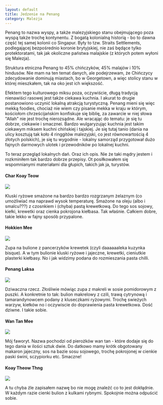 ```yaml
---
layout: default
title: Jedzenie na Penang
category: Malezja
---
```


Penang to nazwa wyspy, a także malezyjskiego stanu obejmującego poza wyspą także trochę kontynentu. Z bogatą kolonialną historią - bo to dawna część tej samej kolonii co Singapur. Były to tzw. Straits Settlements, podlegającej bezpośrednio koronie brytyjskiej, nie zaś będące tylko protektoratami, tak jak okoliczne państwa malajskie (z których potem wyłoni się Malezja).

Struktura etniczna Penang to 45% chińczyków, 45% malajów i 10% hindusów. Nie mam na ten temat danych, ale podejrzewam, że 
Chińczycy zdecydowanie dominują  miastach, bo w Georgetown, a więc stolicy stanu w której mieszkałem, tak na oko jest ich 
większość. 

Efektem tego kulturowego miksu poza, oczywiście,  długą tradycją nienawiści rasowej jest także ciekawa kuchnia. I akurat to
drugie postanowiono uczynić  lokalną atrakcją turystyczną. Penang mieni się więc mekką foodies, chociaż nie wiem czy pisanie 
mekka w kraju w którym, kościołom chrześcijańskim konfiskuje się biblię, za zawarcie w niej słowa "Allah" nie jest trochę
nierozsądne. Ale wracając do tematu: je się tu dobrze, ciekawie i smacznei. Bardzo wulgaryzując kuchnia jest takim ciekawym 
miksem kuchni chińskiej i tajskiej. Je się tutaj tanio (dania na ulicy kosztują tak koło 4 ringgitów malezyjski, co jest 
równowartością 4 złotych polskich), je się tu wygodnie - lokalny samorząd przygotował dużo fajnych darmowych ulotek i 
przewodników po lokalnej kuchni.

To teraz przegląd lokalnych dań. Oraz ich opis. Nie że taki mądry jestem i rozkminiłem tak bardzo dobrze przepisy. Ot posiłkowałem się wspomnianymi materiałami dla głupich, takich jak ja, turystów.

#### Char Koay Teow
![](https://lh3.googleusercontent.com/ymDRjRhDFxNq4DzlxL70dkjfpr3dw6qNPW8e2nr1DjCcYeni6ce-SAxv9x0nyYONq99BqFpVIzcLZ6skQOBJ11c0wh8e8Q0zANX_08sGAbwKpM4kSktEZOSnTFWg9BVMYSJXmED82U4B4UweEoWmfT0oUs-55LhXL94Y4qbM4vU6pd-SiSZUheervWgiMIQBw7I3hAtcccWmuHNKOI8w30ZF_AsTRhHUO0fG_D61J0REdArzoyHIFDePiieaG_4YPS1Wo64IXi6LvJR2J_6KayKGiG9SVHb8RvnLX1No_yQ5Y19QCy6zttUcmsGrARZTf96arpKKkoYhOrG1wB6Tm9rINczN4G_fHlOC3c3Cr60ZxYqOL3jDDtiXNp7XADdtk6lx4Y_j-HS0n63ytPHB9p3qPo51UUgtamOq4FlgQU6maqL452r8viDhfI7F7Kl3ObZ0KHHpFh2a-SPsvR-HFb8h6tAwqThWIi0HEu2Xx0sJjBMxlnIVm9rSG_0sdbRU9pS7sgZbUqbWJCLcXFWlSUG6XrhsnqVXgZsiDvMFoF_7=w9999-h9999-no)

Kluski ryżowe smażone na bardzo bardzo rozgrzanym żelaznym (co umożliwiać ma naprawd wysok temperaturę. Smażone na oleju 
(albo i smalcu???) z czosnkiem i (chyba) pastą krewetkową.  Do tego sos sojowy, kiełki, krewetki oraz cienka pokrojona  kiełbasa. Tak właśnie.  Całkiem dobre, takie lekko w fajny sposób przypalone.

#### Hokkien Mee
![](https://lh3.googleusercontent.com/seE9tbnKyjQ7YwI287hFN0C-aPUYIm1D2RXfOig6ql7lOQv0rg1bHap2hstND6UAP91h3e4DASUWqwIC8ucVncWLfMRezvoXIjMisDlBZ890iDhKf59DKez7wqZ1wpIqZl47Now_PaXCiUb7jZDbZSViCt8zsIBe1s1iJqaK3dkuFrp_OuaAdKoyg8zvg9Vtk3SgJVe5-QINopmnnBFmkZ42AoYjs-SIZaa1FK11tUQn9UKHEtXnNdENjFLhKWEjTcqQJ6LnRXvOAd5gTkisVPMmUayVoh62XjLb7qjqJIeiSzHvU7l5B-gpvvVxbnxxUtg0hpvYRNDMr71X8L1pCk-Bs2ZOOHDySXbUUqPqaOZSIK85pTpnkMXXHfFaRZSyO6dRAhP5ZtEspoS79FkrqBHcp5Iwjq6LahvEuMiIJRbw5qnh9yHOVFJ_Pfb22CKg0idfhuh8ElR8pyy3sVwgQFXJsiY1zMF8cFdc7J3b1CfY8Tbv65deVDgp8Hs8FlC_qw24KVjx3uBMBWUTZ3peTXDh7NOod9F1uKBzWujq28qc=w9999-h9999-no)

Zupa na bulione z pancerzyków krewetek (czyli daaaaaaleka kuzynka bisque). A w tym bulionie kluski ryżowe i jajeczne, krewetki, cieniutkie plasterki kiełbasy. No i jak widzimy podana do rozmieszania pasta chilli. 


#### Penang Laksa
![](https://lh3.googleusercontent.com/G11NT6zeSuuZjuCLjzM5zfU_7au6MzNCYgc7SCQElWBxTt4IFCGJJfuoHnn4PER_kJqnkLuuUQYhzj5xfio8TiaxejgkXbtKrdQZ_T3zyybBaRpj7LOZbmcw-itdigJsJuYtDTn05WdR8VUBLSD6mCR7uPAwfDlJ5hPGynOsAVy3O59jPI0vhNtO_ipRp8VbwvKa-4UhbDWWF5izfTGdXfEuyk6n23NwKjdSN81aBnf8WjWY5UqUR_nAKOfVUsoyOaWOiMm36hFjGjpsSGJV7QUczaiXRYRaXhMtYAGIVT5EwJ46gWDTRmnNWzb8CwjK0DcaJB1ZqXWrkACPXyPRO03pfCy2JmjY-kHC9soQRUyo9jYfKwtFDFNWQOvu7A-KiiwAsUfkOaWCP9M-nXNckOggbXSQxoLM-0b3GA72_0mlrSbTCQshRoRlTbmEl7K7p8x8WKiCEChoWV0TXbW2-Z8pGeIsUdDYyUK3FlkzK7MWa8BC6XdIYzQZhcKB9b0AXOZvoNoeA6rAT9vbuWAjL-UbPIqmi3PdS-n74-D0zyCk=w9999-h9999-no)

Dziwaczna rzecz. Złośliwie mówiąc zupa z makreli w sosie pomidorowym z puszki. A konkretnie to tak: bulion makrelowy z czili, trawą cytrynową i tamarandynowcem podany z kluseczkami ryżowymi. Trochę swieżych warzyw, kiełków no i oczywiscie do doprawienia pasta krewetkowa. Dość dziwne. I takie sobie. 

#### Wan Tan Mee
![](https://lh3.googleusercontent.com/b6OIU9_aH8li4ILoJaZpSGQi_MdyB5dXcXk-vuiPNmhUZdKnegxvIw8Xv_kIlcEy7ptkuiNlW-80w8v3qPdaBOY6nIPm0YFiD0pU5VMsLbKM3vsTbclsdMc0DA3zBnfSz3Oa2looR7gRDWO1kR9vye0ZAGVtew2HCzDzmHXEyxoY6ALm7BH48jBtMD1EBua2TGKYMkqW4rZzI-ouiNvcfb2ou6RNgidjxZd_TDt9Ix4yPCm6gG5gU6njahQEUVIgINN1Kn-pt0nfvECFhFKkkEat9qiNAPpDVcCiAydkZbHhWbZJ6opDbsGmqCUQMBoMeUMX5cPAzZJp9Ogdu2BDaXAmNq5am-AVFX1B5xLSsuYYZowLt2UhXx20t7kwtC3exKVBELjMxbNkGPO1EXEbpbqUVh8ON6lHRgw66bOiqF8rHws0INr5zDTUiK9dIu177E3Oyfy-cZlchNsGAC9b5rcqUcg4i24NAkLRCR2tEuwPogl1RL0oUePbOxkq0b_PXwbSJLLiEMOth0pz-ZSruWDZJYR8fu-8bdsruFYBX9_y=w9999-h9999-no)

Mój faworyt. Nazwa pochodzi od pierożków wan tan - które dodaje się do tego dania w ilości sztuk dwie. Do datkowo mamy krótk obgotowany makaron jajeczny, sos na bazie sosu sojowego, trochę pokrojonej w cienkie paski świni, sczypiorku etc. Smaczne!

#### Koay Theow Thng
![](https://lh3.googleusercontent.com/yaFAOZ6N0hfrUmDaYsS7U_yL9g35PQ7KTx_8ts-MxZHAK7Sb3D7LqmYGyF0E5GAbToL_mFV0awgvLTfsttkheKOrSTUqmuVzk6aNzmpybPe1AZSzcoZR1fCSzJR29NbWaQLaEtNMgec2Ule8IAyPLG-E8IlfMq4n2bUKhmE79vtyudTHoZRHZ84kllhNaHv76DCrTUUkG8WvNWWmgsqvfKowUSuFuqZLD8DTTczfwA3YFxooTTgVE1STmCU-psevYDmWlrPF6SvYB7HMqxGbxhkY1zsjGCvkezKnUglHLXgdTDSdtQNu1Ee2G75p2v4o4SGauK6_01BZOxMVEzz83A7Rs3ri6vlZeA7hnlUFypGlSMLR83sGW2_hZdBrwX-8zynv7-DnxJ0ozjapnwR9_gaJLibB97bYBTDE2R992TbbPbBM0_w5195dFfgFeIO6rkb9_Ji0TuIdG3jq1xxZtr9RVKuMYOfO4_gqY5qgszPCoptW-1fhm2PeTF3PCIduowOwBfEjtu-La3OmidqHuuxhIad7RT30YKJuI6b-SMb_=w9999-h9999-no)

A tu chyba źle zapisałem nazwę bo nie mogę znaleźć co to jest dokłądnie. W każdym razie cienki bulion z kulkami rybnymi. Spokojnie można odpuścić sobie.



